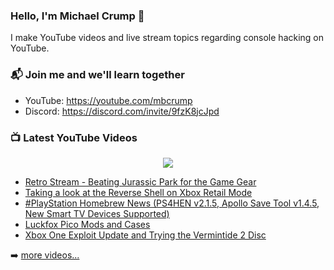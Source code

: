 ### Hello, I'm Michael Crump 👋

I make YouTube videos and live stream topics regarding console hacking on YouTube. 

### 📬 Join me and we'll learn together

- YouTube: https://youtube.com/mbcrump
- Discord: https://discord.com/invite/9fzK8jcJpd

### 📺 Latest YouTube Videos

<div align="center">

[<img src="https://img.shields.io/badge/-Subscribe-red?style=for-the-badge&logo=youtube&logoColor=white"/>](https://www.youtube.com/c/mbcrump?sub_confirmation=1)

</div>

<!-- YOUTUBE:START -->
- [Retro Stream - Beating Jurassic Park for the Game Gear](https://www.youtube.com/watch?v=EJ2QdNdb7Wk)
- [Taking a look at the Reverse Shell on Xbox Retail Mode](https://www.youtube.com/watch?v=G7aXA58Hwfs)
- [#PlayStation Homebrew News &lpar;PS4HEN v2.1.5, Apollo Save Tool v1.4.5, New Smart TV Devices Supported&rpar;](https://www.youtube.com/watch?v=rBiEk5x-iqI)
- [Luckfox Pico Mods and Cases](https://www.youtube.com/watch?v=M74mX9KQyJU)
- [Xbox One Exploit Update and Trying the Vermintide 2 Disc](https://www.youtube.com/watch?v=DtIxt4S09Sg)
<!-- YOUTUBE:END -->

➡️ [more videos...](https://youtube.com/mbcrump)

